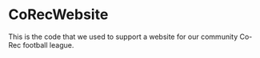 # CoRecWebsite
This is the code that we used to support a website for our community Co-Rec football league.
